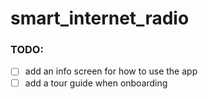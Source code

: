 # smart_internet_radio

### TODO:
- [ ] add an info screen for how to use the app
- [ ] add a tour guide when onboarding